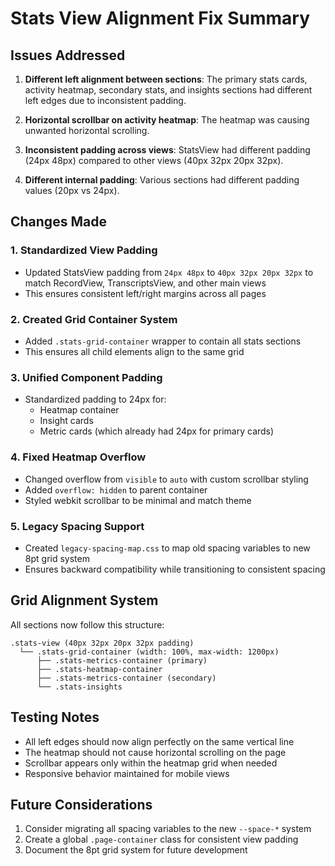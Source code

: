 # Stats View Alignment Fix Summary

## Issues Addressed

1. **Different left alignment between sections**: The primary stats cards, activity heatmap, secondary stats, and insights sections had different left edges due to inconsistent padding.

2. **Horizontal scrollbar on activity heatmap**: The heatmap was causing unwanted horizontal scrolling.

3. **Inconsistent padding across views**: StatsView had different padding (24px 48px) compared to other views (40px 32px 20px 32px).

4. **Different internal padding**: Various sections had different padding values (20px vs 24px).

## Changes Made

### 1. Standardized View Padding
- Updated StatsView padding from `24px 48px` to `40px 32px 20px 32px` to match RecordView, TranscriptsView, and other main views
- This ensures consistent left/right margins across all pages

### 2. Created Grid Container System
- Added `.stats-grid-container` wrapper to contain all stats sections
- This ensures all child elements align to the same grid

### 3. Unified Component Padding
- Standardized padding to 24px for:
  - Heatmap container
  - Insight cards
  - Metric cards (which already had 24px for primary cards)

### 4. Fixed Heatmap Overflow
- Changed overflow from `visible` to `auto` with custom scrollbar styling
- Added `overflow: hidden` to parent container
- Styled webkit scrollbar to be minimal and match theme

### 5. Legacy Spacing Support
- Created `legacy-spacing-map.css` to map old spacing variables to new 8pt grid system
- Ensures backward compatibility while transitioning to consistent spacing

## Grid Alignment System

All sections now follow this structure:
```
.stats-view (40px 32px 20px 32px padding)
  └── .stats-grid-container (width: 100%, max-width: 1200px)
      ├── .stats-metrics-container (primary)
      ├── .stats-heatmap-container
      ├── .stats-metrics-container (secondary)
      └── .stats-insights
```

## Testing Notes

- All left edges should now align perfectly on the same vertical line
- The heatmap should not cause horizontal scrolling on the page
- Scrollbar appears only within the heatmap grid when needed
- Responsive behavior maintained for mobile views

## Future Considerations

1. Consider migrating all spacing variables to the new `--space-*` system
2. Create a global `.page-container` class for consistent view padding
3. Document the 8pt grid system for future development